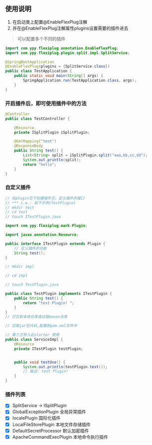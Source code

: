 ## 使用说明
1. 在启动类上配置@EnableFlexPlug注解
2. 并在@EnableFlexPlug注解属性plugins设置需要的插件进去

> 可以配置多个不同的插件

```java
import com.ypy.flexiplug.annotation.EnableFlexPlug;
import com.ypy.flexiplug.plugin.split.impl.SplitService;

@SpringBootApplication
@EnableFlexPlug(plugins = {SplitService.class})
public class TestApplication {
    public static void main(String[] args) {
        SpringApplication.run(TestApplication.class, args);
    }
}
```

### 开启插件后，即可使用插件中的方法
```java
@Controller
public class TestController {

    @Resource
    private ISplitPlugin iSplitPlugin;

    @GetMapping("test")
    @ResponseBody
    public String test() {
        List<String> split = iSplitPlugin.split("aaa,bb,cc,dd");
        System.out.println(split);
        return "hello";
    }
}
```

### 自定义插件

```java
// 在plugin包下创建插件包，定义插件的接口
// *** i.e.: 如下示例(TestPlugin)
// mkdir test
// cd test
// touch ITestPlugin.java

import com.ypy.flexiplug.mark.Plugin;

import javax.annotation.Resource;

public interface ITestPlugin extends Plugin {
    // 定义插件的功能
    String test();
}

// mkdir impl

// cd impl

// touch TestPlugin.java 

public class TestPlugin implements ITestPlugin {
    public String test() {
        return "test Plugin! ";
    }
}
// 打包到本地仓库或远程maven仓库

// 拉取jar包代码,配置到pom.xml文件中

// 第三方导入此starter 使用
public class ServiceImpl {
    @Resource
    private ITestPlugin testPlugin;


    public void testUse() {
        System.out.println(testPlugin.test());
        // 输出: test Plugin!
    }
}
```

### 插件列表
- [x] SplitService -> ISplitPlugin
- [x] GlobalExceptionPlugin 全局异常插件
- [x] localePlugin 国际化插件
- [x] LocalFileStorePlugin 本地文件存储插件
- [x] DefaultSecretProcessor 默认加密插件
- [x] ApacheCommandExecPlugin 本地命令执行插件